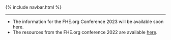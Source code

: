 {% include navbar.html %}
<hr/>

- The information for the FHE.org Conference 2023 will be available soon here.
- The resources from the FHE.org conference 2022 are available <a href="./conference-2022/resources">here</a>.
